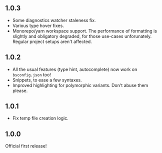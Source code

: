## 1.0.3

- Some diagnostics watcher staleness fix.
- Various type hover fixes.
- Monorepo/yarn workspace support. The performance of formatting is slightly and obligatory degraded, for those use-cases unforunately. Regular project setups aren't affected.

## 1.0.2

- All the usual features (type hint, autocomplete) now work on `bsconfig.json` too!
- Snippets, to ease a few syntaxes.
- Improved highlighting for polymorphic variants. Don't abuse them please.

## 1.0.1

- Fix temp file creation logic.

## 1.0.0

Official first release!
